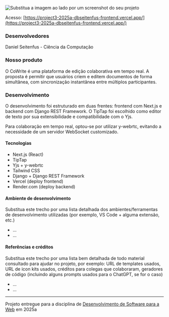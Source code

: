 
![Substitua a imagem ao lado por um screenshot do seu projeto](https://mdswanson.com/static/chops-ux-step-4.png "Screenshot do projeto")

Acesso: [https://project3-2025a-dbseitenfus-frontend.vercel.app/](https://project3-2025a-dbseitenfus-frontend.vercel.app/)

### Desenvolvedores

Daniel Seitenfus - Ciência da Computação

### Nosso produto

O CoWrite é uma plataforma de edição colaborativa em tempo real. A proposta é permitir que usuários criem e editem documentos de forma simultânea, com sincronização instantânea entre múltiplos participantes.


### Desenvolvimento

O desenvolvimento foi estruturado em duas frentes: frontend com Next.js e backend com Django REST Framework. O TipTap foi escolhido como editor de texto por sua extensibilidade e compatibilidade com o Yjs.

Para colaboração em tempo real, optou-se por utilizar y-webrtc, evitando a necessidade de um servidor WebSocket customizado.

#### Tecnologias

- Next.js (React)
- TipTap
-	Yjs + y-webrtc 
-	Tailwind CSS
- Django + Django REST Framework
-	Vercel (deploy frontend)
-	Render.com (deploy backend)

#### Ambiente de desenvolvimento

Substitua este trecho por uma lista detalhada dos ambientes/ferramentas de desenvolvimento utilizadas (por exemplo, VS Code + alguma extensão, etc.)
- ...
- ...

#### Referências e créditos

Substitua este trecho por uma lista bem detalhada de todo material consultado para ajudar no projeto, por exemplo:  URL de templates usados, URL de icon kits usados, créditos para colegas que colaboraram, geradores de código (incluindo alguns prompts usados para o ChatGPT, se for o caso)
- ...
- ...




---
Projeto entregue para a disciplina de [Desenvolvimento de Software para a Web](http://github.com/andreainfufsm/elc1090-2025a) em 2025a
